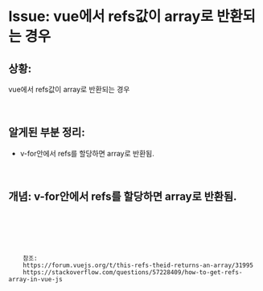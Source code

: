 <!--
author: Dailyscat
purpose: issue arrange
rules:
 (1) 헤더와 문단사이
    <br/>
    <br/>
 (2) 코드가 작성되는 부분은 >로 정리
 (3) 참조는 해당 내용 바로 아래
    <br/>
    <br/>
 (4) 명령어는 bold
 (5) 방안은 ## 안의 과정은 ###
-->

# Issue: vue에서 refs값이 array로 반환되는 경우

## 상황:
vue에서 refs값이 array로 반환되는 경우

<br/>

## 알게된 부분 정리:

- v-for안에서 refs를 할당하면 array로 반환됨.

<br/>

## 개념: v-for안에서 refs를 할당하면 array로 반환됨.

<br/>

<br/>
<br/>
<br/>

        참조:
        https://forum.vuejs.org/t/this-refs-theid-returns-an-array/31995
        https://stackoverflow.com/questions/57228409/how-to-get-refs-array-in-vue-js

<br/>
